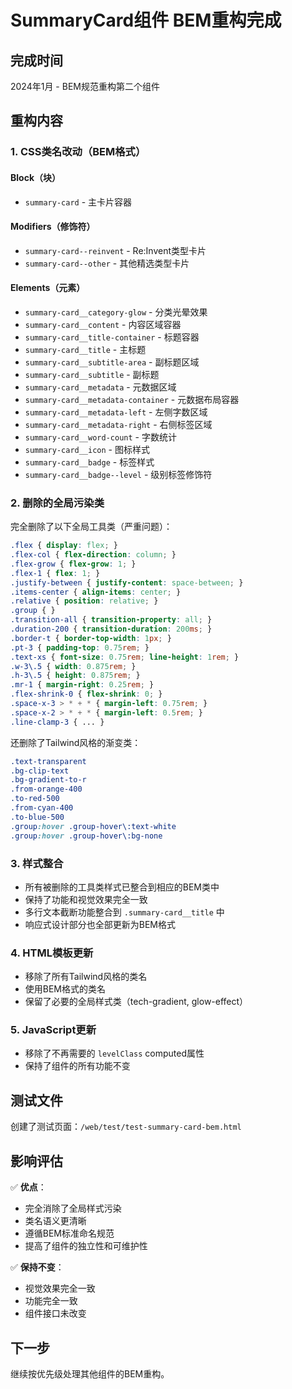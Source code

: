 # SummaryCard组件 BEM重构完成

## 完成时间
2024年1月 - BEM规范重构第二个组件

## 重构内容

### 1. CSS类名改动（BEM格式）

#### Block（块）
- `summary-card` - 主卡片容器

#### Modifiers（修饰符）
- `summary-card--reinvent` - Re:Invent类型卡片
- `summary-card--other` - 其他精选类型卡片

#### Elements（元素）
- `summary-card__category-glow` - 分类光晕效果
- `summary-card__content` - 内容区域容器
- `summary-card__title-container` - 标题容器
- `summary-card__title` - 主标题
- `summary-card__subtitle-area` - 副标题区域
- `summary-card__subtitle` - 副标题
- `summary-card__metadata` - 元数据区域
- `summary-card__metadata-container` - 元数据布局容器
- `summary-card__metadata-left` - 左侧字数区域
- `summary-card__metadata-right` - 右侧标签区域
- `summary-card__word-count` - 字数统计
- `summary-card__icon` - 图标样式
- `summary-card__badge` - 标签样式
- `summary-card__badge--level` - 级别标签修饰符

### 2. 删除的全局污染类

完全删除了以下全局工具类（严重问题）：
```css
.flex { display: flex; }
.flex-col { flex-direction: column; }
.flex-grow { flex-grow: 1; }
.flex-1 { flex: 1; }
.justify-between { justify-content: space-between; }
.items-center { align-items: center; }
.relative { position: relative; }
.group { }
.transition-all { transition-property: all; }
.duration-200 { transition-duration: 200ms; }
.border-t { border-top-width: 1px; }
.pt-3 { padding-top: 0.75rem; }
.text-xs { font-size: 0.75rem; line-height: 1rem; }
.w-3\.5 { width: 0.875rem; }
.h-3\.5 { height: 0.875rem; }
.mr-1 { margin-right: 0.25rem; }
.flex-shrink-0 { flex-shrink: 0; }
.space-x-3 > * + * { margin-left: 0.75rem; }
.space-x-2 > * + * { margin-left: 0.5rem; }
.line-clamp-3 { ... }
```

还删除了Tailwind风格的渐变类：
```css
.text-transparent
.bg-clip-text
.bg-gradient-to-r
.from-orange-400
.to-red-500
.from-cyan-400
.to-blue-500
.group:hover .group-hover\:text-white
.group:hover .group-hover\:bg-none
```

### 3. 样式整合

- 所有被删除的工具类样式已整合到相应的BEM类中
- 保持了功能和视觉效果完全一致
- 多行文本截断功能整合到 `.summary-card__title` 中
- 响应式设计部分也全部更新为BEM格式

### 4. HTML模板更新

- 移除了所有Tailwind风格的类名
- 使用BEM格式的类名
- 保留了必要的全局样式类（tech-gradient, glow-effect）

### 5. JavaScript更新

- 移除了不再需要的 `levelClass` computed属性
- 保持了组件的所有功能不变

## 测试文件

创建了测试页面：`/web/test/test-summary-card-bem.html`

## 影响评估

✅ **优点**：
- 完全消除了全局样式污染
- 类名语义更清晰
- 遵循BEM标准命名规范
- 提高了组件的独立性和可维护性

✅ **保持不变**：
- 视觉效果完全一致
- 功能完全一致
- 组件接口未改变

## 下一步

继续按优先级处理其他组件的BEM重构。 